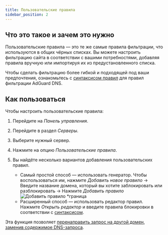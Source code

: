 ```yaml
---
title: Пользовательские правила
sidebar_position: 2
---
```


## Что это такое и зачем это нужно

Пользовательские правила — это те же самые правила фильтрации, что используются в общих чёрных списках. Вы можете настроить фильтрацию сайта в соответствии с вашими потребностями, добавляя правила вручную или импортируя их из предустановленного списка.

Чтобы сделать фильтрацию более гибкой и подходящей под ваши предпочтения, ознакомьтесь с [синтаксисом правил](/general/dns-filtering-syntax/) для правил фильтрации AdGuard DNS.

## Как пользоваться

Чтобы настроить пользовательские правила:

1. Перейдите на _Панель управления_.

2. Перейдите в раздел _Серверы_.

3. Выберите нужный сервер.

4. Нажмите на опцию _Пользовательские правила_.

5. Вы найдёте несколько вариантов добавления пользовательских правил.

    - Самый простой способ — использовать генератор. Чтобы воспользоваться им, нажмите _Добавить новое правило_ → Введите название домена, который вы хотите заблокировать или разблокировать → Нажмите _Добавить правило_
        ![Добавить правило \*граница](https://cdn.adtidy.org/content/kb/dns/private/new_dns/userrules_step5.png)
    - Расширенный способ — использовать редактор правил. Нажмите _Открыть редактор_ и введите правила блокировки в соответствии с [синтаксисом](/general/dns-filtering-syntax/).

Эта функция позволяет [перенаправить запрос на другой домен, заменив содержимое DNS-запроса](/general/dns-filtering-syntax/#dnsrewrite-modifier).
